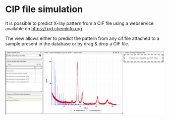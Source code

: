 # CIP file simulation

It is possible to predict X-ray pattern from a CIF file using a webservice available on https://xrd.cheminfo.org.

The view allows either to predict the pattern from any cif file attached to a sample present in the database or by
drag & drop a CIF file.

<img src="simulation.png">